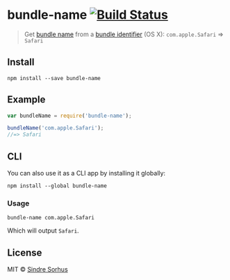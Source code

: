 # bundle-name [![Build Status](https://travis-ci.org/sindresorhus/bundle-name.png?branch=master)](http://travis-ci.org/sindresorhus/bundle-name)

> Get [bundle name](https://developer.apple.com/library/Mac/documentation/General/Reference/InfoPlistKeyReference/Articles/CoreFoundationKeys.html#//apple_ref/doc/plist/info/CFBundleName) from a [bundle identifier](https://developer.apple.com/library/Mac/documentation/General/Reference/InfoPlistKeyReference/Articles/CoreFoundationKeys.html#//apple_ref/doc/plist/info/CFBundleIdentifier) (OS X): `com.apple.Safari` => `Safari`


## Install

```
npm install --save bundle-name
```


## Example

```js
var bundleName = require('bundle-name');

bundleName('com.apple.Safari');
//=> Safari
```


## CLI

You can also use it as a CLI app by installing it globally:

```
npm install --global bundle-name
```

### Usage

```
bundle-name com.apple.Safari
```

Which will output `Safari`.


## License

MIT © [Sindre Sorhus](http://sindresorhus.com)
